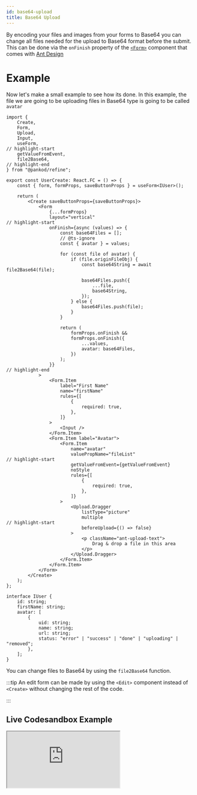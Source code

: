 ```yaml
---
id: base64-upload
title: Base64 Upload
---
```


By encoding your files and images from your forms to Base64 you can change all files needed for the upload to Base64 format before the submit. This can be done via the `onFinish` property of the [`<Form>`](https://ant.design/components/form/#Form) component that comes with [Ant Design](https://ant.design/) 

# Example

Now let's make a small example to see how its done. In this example, the file we are going to be uploading files in Base64 type  is going to be called `avatar`

```tsx  title="pages/users/create.tsx"
import {
    Create,
    Form,
    Upload,
    Input,
    useForm,
// highlight-start
    getValueFromEvent,
    file2Base64,
// highlight-end
} from "@pankod/refine";

export const UserCreate: React.FC = () => {
    const { form, formProps, saveButtonProps } = useForm<IUser>();

    return (
        <Create saveButtonProps={saveButtonProps}>
            <Form
                {...formProps}
                layout="vertical"
// highlight-start
                onFinish={async (values) => {
                    const base64Files = [];
                    // @ts-ignore
                    const { avatar } = values;

                    for (const file of avatar) {
                        if (file.originFileObj) {
                            const base64String = await file2Base64(file);

                            base64Files.push({
                                ...file,
                                base64String,
                            });
                        } else {
                            base64Files.push(file);
                        }
                    }

                    return (
                        formProps.onFinish &&
                        formProps.onFinish({
                            ...values,
                            avatar: base64Files,
                        })
                    );
                }}
// highlight-end
            >
                <Form.Item
                    label="First Name"
                    name="firstName"
                    rules={[
                        {
                            required: true,
                        },
                    ]}
                >
                    <Input />
                </Form.Item>
                <Form.Item label="Avatar">
                    <Form.Item
                        name="avatar"
                        valuePropName="fileList"
// highlight-start
                        getValueFromEvent={getValueFromEvent}
                        noStyle
                        rules={[
                            {
                                required: true,
                            },
                        ]}
                    >
                        <Upload.Dragger
                            listType="picture"
                            multiple
// highlight-start
                            beforeUpload={() => false}
                        >
                            <p className="ant-upload-text">
                                Drag & drop a file in this area
                            </p>
                        </Upload.Dragger>
                    </Form.Item>
                </Form.Item>
            </Form>
        </Create>
    );
};

interface IUser {
    id: string;
    firstName: string;
    avatar: [
        {
            uid: string;
            name: string;
            url: string;
            status: "error" | "success" | "done" | "uploading" | "removed";
        },
    ];
}
```

You can change files to Base64 by using the `file2Base64` function.

:::tip
An edit form can be made by using the `<Edit>` component instead of `<Create>` without changing the rest of the code.

:::

## Live Codesandbox Example

<iframe src="https://codesandbox.io/embed/refine-base64-upload-example-tm5nh?autoresize=1&fontsize=14&theme=dark&view=preview"
     style={{width: "100%", height:"80vh", border: "0px", borderRadius: "8px", overflow:"hidden"}}
     title="refine-base64-upload-example"
     allow="accelerometer; ambient-light-sensor; camera; encrypted-media; geolocation; gyroscope; hid; microphone; midi; payment; usb; vr; xr-spatial-tracking"
     sandbox="allow-forms allow-modals allow-popups allow-presentation allow-same-origin allow-scripts"
   ></iframe>
 

